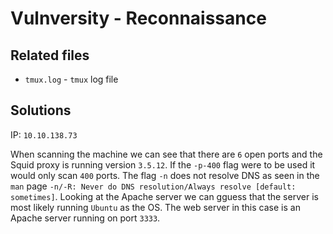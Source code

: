 # Vulnversity - Reconnaissance

## Related files
* `tmux.log` - `tmux` log file

## Solutions
IP: `10.10.138.73`

When scanning the machine we can see that there are `6` open ports and the Squid proxy is running version `3.5.12`. If the `-p-400` flag were to be used it would only scan `400` ports. The flag `-n` does not resolve DNS as seen in the `man` page `-n/-R: Never do DNS resolution/Always resolve [default: sometimes]`. Looking at the Apache server we can gguess that the server is most likely running `Ubuntu` as the OS. The web server in this case is an Apache server running on port `3333`.